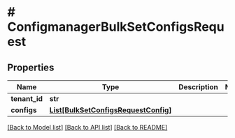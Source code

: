 # # ConfigmanagerBulkSetConfigsRequest


## Properties 


Name | Type | Description | Notes
------------ | ------------- | ------------- | -------------
**tenant_id**| **str** |   |
**configs**| [**List[BulkSetConfigsRequestConfig]**](BulkSetConfigsRequestConfig.md) |   |


[[Back to Model list]](../../README.md#models) [[Back to API list]](../../README.md#endpoints) [[Back to README]](../../README.md)

